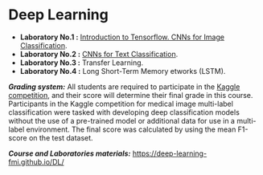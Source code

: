 # Deep Learning

* **Laboratory No.1 :** [Introduction to Tensorflow. CNNs for Image Classification](./Laboratory1/Lab1_CNN_Cifar_MNIST.ipynb).
* **Laboratory No.2 :** [CNNs for Text Classification](./Laboratory2/Lab2__Tensorflow.ipynb).
* **Laboratory No.3 :** Transfer Learning.
* **Laboratory No.4 :** Long Short-Term Memory etworks (LSTM).

***Grading system:*** All students are required to participate in the [Kaggle competition](https://www.kaggle.com/competitions/dl-2022-medical/), and their score will determine their final grade in this course. Participants in the Kaggle competition for medical image multi-label classification were tasked with developing deep classification models without the use of a pre-trained model or additional data for use in a multi-label environment. The final score was calculated by using the mean F1-score on the test dataset. 

***Course and Laboratories materials:*** https://deep-learning-fmi.github.io/DL/
